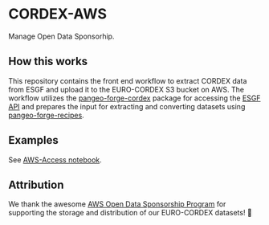 # CORDEX-AWS

Manage Open Data Sponsorhip.

## How this works

This repository contains the front end workflow to extract CORDEX data from ESGF and upload it to the EURO-CORDEX S3 bucket on AWS. The workflow utilizes the [pangeo-forge-cordex](https://github.com/euro-cordex/pangeo-forge-cordex) package for accessing the [ESGF API](https://esgf.github.io/esg-search/ESGF_Search_RESTful_API.html) and prepares the input for extracting and converting datasets using [pangeo-forge-recipes](https://github.com/pangeo-forge/pangeo-forge-recipes).

## Examples

See [AWS-Access notebook](https://wcrp-cordex.github.io/cordex-tutorials/aws-access.html).

## Attribution

We thank the awesome [AWS Open Data Sponsorship Program](https://aws.amazon.com/de/opendata/open-data-sponsorship-program/) for supporting the
storage and distribution of our EURO-CORDEX datasets! :rocket:
